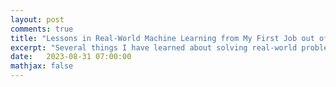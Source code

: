 ```yaml
---
layout: post
comments: true
title: "Lessons in Real-World Machine Learning from My First Job out of College"
excerpt: "Several things I have learned about solving real-world problems using machine learning at my first job out of college."
date:   2023-08-31 07:00:00
mathjax: false
---
```


<style>
.post-header h1 {
    font-size: 35px;
}
.post pre,
.post code {
    background-color: #fcfcfc;
    font-size: 13px; /* make code smaller for this post... */
}
</style>
